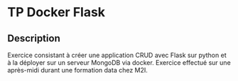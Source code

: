 # TP Docker Flask

## Description

Exercice consistant à créer une application CRUD avec Flask sur python et à la déployer sur un serveur MongoDB via docker. Exercice effectué sur une après-midi durant une formation data chez M2I.
